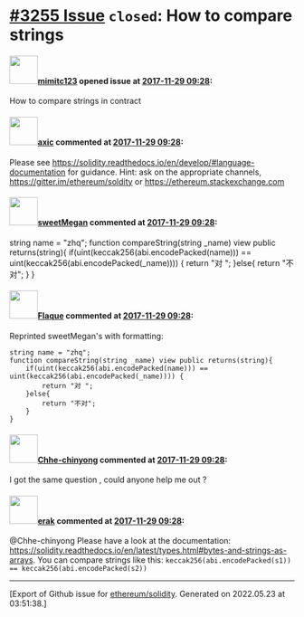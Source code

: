 # [\#3255 Issue](https://github.com/ethereum/solidity/issues/3255) `closed`: How to compare strings

#### <img src="https://avatars.githubusercontent.com/u/34082755?v=4" width="50">[mimitc123](https://github.com/mimitc123) opened issue at [2017-11-29 09:28](https://github.com/ethereum/solidity/issues/3255):

How to compare strings in contract

#### <img src="https://avatars.githubusercontent.com/u/20340?v=4" width="50">[axic](https://github.com/axic) commented at [2017-11-29 09:28](https://github.com/ethereum/solidity/issues/3255#issuecomment-347846388):

Please see https://solidity.readthedocs.io/en/develop/#language-documentation for guidance. Hint: ask on the appropriate channels, https://gitter.im/ethereum/soldity or https://ethereum.stackexchange.com

#### <img src="https://avatars.githubusercontent.com/u/12439856?v=4" width="50">[sweetMegan](https://github.com/sweetMegan) commented at [2017-11-29 09:28](https://github.com/ethereum/solidity/issues/3255#issuecomment-410528866):

 string name = "zhq";
    function compareString(string _name) view public returns(string){
       if(uint(keccak256(abi.encodePacked(name))) == uint(keccak256(abi.encodePacked(_name)))) {
           return "对 ";
       }else{
           return "不对";
       }
    }

#### <img src="https://avatars.githubusercontent.com/u/5942769?u=070a7db7351429e8673251b2278385430578269f&v=4" width="50">[Flaque](https://github.com/Flaque) commented at [2017-11-29 09:28](https://github.com/ethereum/solidity/issues/3255#issuecomment-460013767):

Reprinted sweetMegan's with formatting: 

```solidity
string name = "zhq";
function compareString(string _name) view public returns(string){
	if(uint(keccak256(abi.encodePacked(name))) == uint(keccak256(abi.encodePacked(_name)))) {
		return "对 ";
	}else{
		return "不对";
	}
}
```

#### <img src="https://avatars.githubusercontent.com/u/45688981?u=476034fbe5dda467cfc563bb35dac9d3d148888e&v=4" width="50">[Chhe-chinyong](https://github.com/Chhe-chinyong) commented at [2017-11-29 09:28](https://github.com/ethereum/solidity/issues/3255#issuecomment-474361886):

I got the same question , could anyone help me out ?

#### <img src="https://avatars.githubusercontent.com/u/20012009?u=61e903cf16bc5f3353db1d571401e2e71b6f61ed&v=4" width="50">[erak](https://github.com/erak) commented at [2017-11-29 09:28](https://github.com/ethereum/solidity/issues/3255#issuecomment-474769810):

@Chhe-chinyong Please have a look at the documentation: https://solidity.readthedocs.io/en/latest/types.html#bytes-and-strings-as-arrays. You can compare strings like this: `keccak256(abi.encodePacked(s1)) == keccak256(abi.encodePacked(s2))`


-------------------------------------------------------------------------------



[Export of Github issue for [ethereum/solidity](https://github.com/ethereum/solidity). Generated on 2022.05.23 at 03:51:38.]
